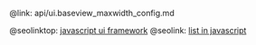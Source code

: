 @link: api/ui.baseview_maxwidth_config.md

@seolinktop: [javascript ui framework](https://webix.com)
@seolink: [list in javascript](https://webix.com/widget/list/)